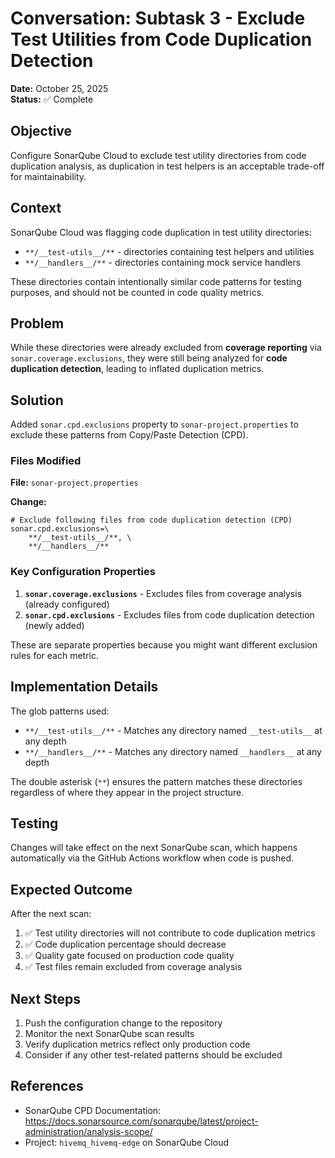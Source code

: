 # Conversation: Subtask 3 - Exclude Test Utilities from Code Duplication Detection

**Date:** October 25, 2025  
**Status:** ✅ Complete

## Objective

Configure SonarQube Cloud to exclude test utility directories from code duplication analysis, as duplication in test helpers is an acceptable trade-off for maintainability.

## Context

SonarQube Cloud was flagging code duplication in test utility directories:
- `**/__test-utils__/**` - directories containing test helpers and utilities
- `**/__handlers__/**` - directories containing mock service handlers

These directories contain intentionally similar code patterns for testing purposes, and should not be counted in code quality metrics.

## Problem

While these directories were already excluded from **coverage reporting** via `sonar.coverage.exclusions`, they were still being analyzed for **code duplication detection**, leading to inflated duplication metrics.

## Solution

Added `sonar.cpd.exclusions` property to `sonar-project.properties` to exclude these patterns from Copy/Paste Detection (CPD).

### Files Modified

**File:** `sonar-project.properties`

**Change:**
```properties
# Exclude following files from code duplication detection (CPD)
sonar.cpd.exclusions=\
    **/__test-utils__/**, \
    **/__handlers__/**
```

### Key Configuration Properties

1. **`sonar.coverage.exclusions`** - Excludes files from coverage analysis (already configured)
2. **`sonar.cpd.exclusions`** - Excludes files from code duplication detection (newly added)

These are separate properties because you might want different exclusion rules for each metric.

## Implementation Details

The glob patterns used:
- `**/__test-utils__/**` - Matches any directory named `__test-utils__` at any depth
- `**/__handlers__/**` - Matches any directory named `__handlers__` at any depth

The double asterisk (`**`) ensures the pattern matches these directories regardless of where they appear in the project structure.

## Testing

Changes will take effect on the next SonarQube scan, which happens automatically via the GitHub Actions workflow when code is pushed.

## Expected Outcome

After the next scan:
1. ✅ Test utility directories will not contribute to code duplication metrics
2. ✅ Code duplication percentage should decrease
3. ✅ Quality gate focused on production code quality
4. ✅ Test files remain excluded from coverage analysis

## Next Steps

1. Push the configuration change to the repository
2. Monitor the next SonarQube scan results
3. Verify duplication metrics reflect only production code
4. Consider if any other test-related patterns should be excluded

## References

- SonarQube CPD Documentation: https://docs.sonarsource.com/sonarqube/latest/project-administration/analysis-scope/
- Project: `hivemq_hivemq-edge` on SonarQube Cloud

